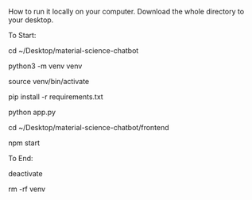How to run it locally on your computer.
Download the whole directory to your desktop.

To Start:

cd ~/Desktop/material-science-chatbot

python3 -m venv venv

source venv/bin/activate

pip install -r requirements.txt

python app.py

cd ~/Desktop/material-science-chatbot/frontend

npm start

To End:

deactivate

rm -rf venv
